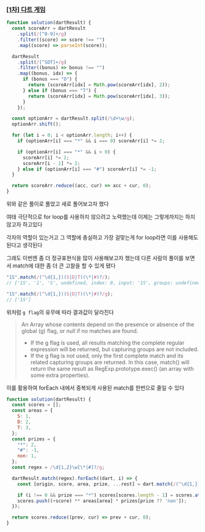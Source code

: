 ### [[1차] 다트 게임](https://school.programmers.co.kr/learn/courses/30/lessons/17682)

```js
function solution(dartResult) {
  const scoreArr = dartResult
    .split(/[^0-9]+/g)
    .filter((score) => score !== "")
    .map((score) => parseInt(score));

  dartResult
    .split(/[^SDT]+/g)
    .filter((bonus) => bonus !== "")
    .map((bonus, idx) => {
      if (bonus === "D") {
        return (scoreArr[idx] = Math.pow(scoreArr[idx], 2));
      } else if (bonus === "T") {
        return (scoreArr[idx] = Math.pow(scoreArr[idx], 3));
      }
    });

  const optionArr = dartResult.split(/\d+\w/g);
  optionArr.shift();

  for (let i = 0; i < optionArr.length; i++) {
    if (optionArr[i] === "*" && i === 0) scoreArr[i] *= 2;

    if (optionArr[i] === "*" && i > 0) {
      scoreArr[i] *= 2;
      scoreArr[i - 1] *= 2;
    } else if (optionArr[i] === "#") scoreArr[i] *= -1;
  }

  return scoreArr.reduce((acc, cur) => acc + cur, 0);
}
```

위와 같은 풀이로 풀었고 새로 풀어보고자 했다

여태 극단적으로 for loop를 사용하지 않으려고 노력했는데 이제는 그렇게까지는 하지 않고자 하고있다

각자의 역할이 있는거고 그 역할에 충실하고 가장 걸맞는게 for loop라면 이를 사용해도 된다고 생각된다

그래도 이번엔 좀 더 정규표현식을 많이 사용해보고자 했는데 다른 사람의 풀이를 보면서 match에 대한 좀 더 큰 고찰을 할 수 있게 됐다

```js
"1S".match(/(^\d{1,})(S|D|T)(\*|#)?/);
// ['1S', '1', 'S', undefined, index: 0, input: '1S', groups: undefined]

"1S".match(/(^\d{1,})(S|D|T)(\*|#)?/g);
// ['1S']
```

위처럼 `g flag`의 유무에 따라 결과값이 달라진다

> An Array whose contents depend on the presence or absence of the global (g) flag, or null if no matches are found.
>
> - If the g flag is used, all results matching the complete regular expression will be returned, but capturing groups are not included.
> - If the g flag is not used, only the first complete match and its related capturing groups are returned. In this case, match() will return the same result as RegExp.prototype.exec() (an array with some extra properties).

이를 활용하여 forEach 내에서 중복되게 사용된 match를 한번으로 줄일 수 있다

```js
function solution(dartResult) {
  const scores = [];
  const areas = {
    S: 1,
    D: 2,
    T: 3,
  };
  const prizes = {
    "*": 2,
    "#": -1,
    non: 1,
  };
  const regex = /\d{1,2}\w[\*|#]?/g;

  dartResult.match(regex).forEach((dart, i) => {
    const [origin, score, area, prize, ...rest] = dart.match(/(^\d{1,})(S|D|T)(\*|#)?/);

    if (i !== 0 && prize === "*") scores[scores.length - 1] = scores.at(-1) * 2;
    scores.push((+score) ** areas[area] * prizes[prize ?? 'non']);
  });

  return scores.reduce((prev, cur) => prev + cur, 0);
}
```
